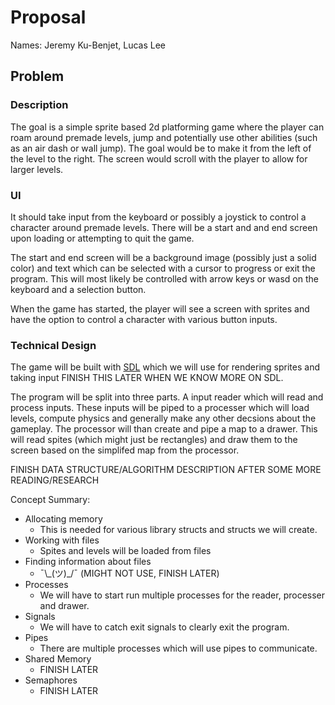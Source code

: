 # Proposal

Names: Jeremy Ku-Benjet, Lucas Lee

## Problem
### Description
The goal is a simple sprite based 2d platforming game where the player can roam around premade levels, jump and potentially use other abilities (such as an air dash or wall jump). The goal would be to make it from the left of the level to the right. The screen would scroll with the player to allow for larger levels.

### UI
It should take input from the keyboard or possibly a joystick to control a character around premade levels. There will be a start and and end screen upon loading or attempting to quit the game. 

The start and end screen will be a background image (possibly just a solid color) and text which can be selected with a cursor to progress or exit the program. This will most likely be controlled with arrow keys or wasd on the keyboard and a selection button.

When the game has started, the player will see a screen with sprites and have the option to control a character with various button inputs.

### Technical Design
The game will be built with [SDL](https://www.libsdl.org) which we will use for rendering sprites and taking input FINISH THIS LATER WHEN WE KNOW MORE ON SDL. 

The program will be split into three parts. A input reader which will read and process inputs. These inputs will be piped to a processer which will load levels, compute physics and generally make any other decsions about the gameplay. The processor will than create and pipe a map to a drawer. This will read spites (which might just be rectangles) and draw them to the screen based on the simplifed map from the processor. 

FINISH DATA STRUCTURE/ALGORITHM DESCRIPTION AFTER SOME MORE READING/RESEARCH

Concept Summary:
- Allocating memory
    - This is needed for various library structs and structs we will create.
- Working with files
    - Spites and levels will be loaded from files
- Finding information about files
    - ¯\\\_(ツ)\_/¯ (MIGHT NOT USE, FINISH LATER)
- Processes
    - We will have to start run multiple processes for the reader, processer and drawer.
- Signals
    - We will have to catch exit signals to clearly exit the program.
- Pipes
    - There are multiple processes which will use pipes to communicate.
- Shared Memory
    - FINISH LATER
- Semaphores
    - FINISH LATER


